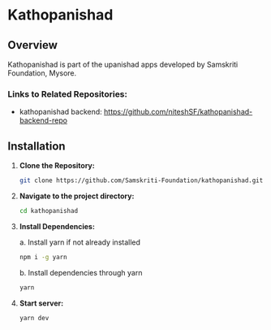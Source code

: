 # Kathopanishad

## Overview

Kathopanishad is part of the upanishad apps developed by Samskriti Foundation, Mysore.

### Links to Related Repositories:
  
- kathopanishad backend: https://github.com/niteshSF/kathopanishad-backend-repo

## Installation

1. **Clone the Repository:**

   ```bash
   git clone https://github.com/Samskriti-Foundation/kathopanishad.git
   ```
   
2. **Navigate to the project directory:**
  
    ```bash
    cd kathopanishad
    ```

3. **Install Dependencies:**
   
    a. Install yarn if not already installed

    ```bash
    npm i -g yarn
    ```
    
    b. Install dependencies through yarn

   ```bash
   yarn
   ```

3. **Start server:**

   ```bash
   yarn dev
   ```
